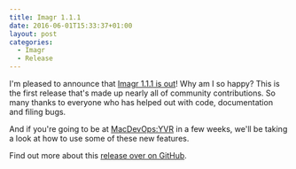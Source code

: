 ```yaml
---
title: Imagr 1.1.1
date: 2016-06-01T15:33:37+01:00
layout: post
categories:
  - Imagr
  - Release
---
```


I'm pleased to announce that [Imagr 1.1.1 is out](https://github.com/grahamgilbert/imagr/releases/tag/1.1.1)! Why am I so happy? This is the first release that's made up nearly all of community contributions. So many thanks to everyone who has helped out with code, documentation and filing bugs.

And if you're going to be at [MacDevOps:YVR](http://www.macdevops.ca/) in a few weeks, we'll be taking a look at how to use some of these new features.

Find out more about this [release over on GitHub](https://github.com/grahamgilbert/imagr/releases/tag/1.1.1).